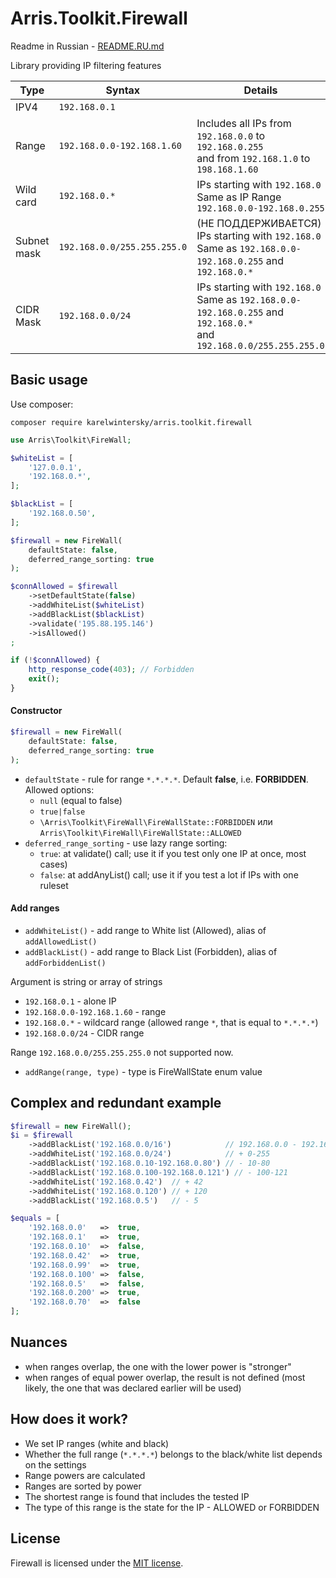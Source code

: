 # Arris.Toolkit.Firewall

Readme in Russian - [README.RU.md](README.RU.md)

Library providing IP filtering features

| Type        | Syntax                      | Details                                                                                                                       |
|-------------|-----------------------------|-------------------------------------------------------------------------------------------------------------------------------|
| IPV4        | `192.168.0.1`               |                                                                                                                               |
| Range       | `192.168.0.0-192.168.1.60`  | Includes all IPs from `192.168.0.0` to `192.168.0.255`<br />and from `192.168.1.0` to `198.168.1.60`                          |
| Wild card   | `192.168.0.*`               | IPs starting with `192.168.0`<br />Same as IP Range `192.168.0.0-192.168.0.255`                                               |
| Subnet mask | `192.168.0.0/255.255.255.0` | (НЕ ПОДДЕРЖИВАЕТСЯ) IPs starting with `192.168.0`<br />Same as `192.168.0.0-192.168.0.255` and `192.168.0.*`                  |
| CIDR Mask   | `192.168.0.0/24`            | IPs starting with `192.168.0`<br />Same as `192.168.0.0-192.168.0.255` and `192.168.0.*`<br />and `192.168.0.0/255.255.255.0` |

## Basic usage

Use composer: 
```
composer require karelwintersky/arris.toolkit.firewall
```


```php
use Arris\Toolkit\FireWall;

$whiteList = [
    '127.0.0.1',
    '192.168.0.*',
];

$blackList = [
    '192.168.0.50',
];

$firewall = new FireWall(
    defaultState: false,
    deferred_range_sorting: true 
);

$connAllowed = $firewall
    ->setDefaultState(false)
    ->addWhiteList($whiteList)
    ->addBlackList($blackList)
    ->validate('195.88.195.146')
    ->isAllowed()
;

if (!$connAllowed) {
    http_response_code(403); // Forbidden
    exit();
}
```
#### Constructor

```php
$firewall = new FireWall(
    defaultState: false,
    deferred_range_sorting: true 
);
```

- `defaultState` - rule for range `*.*.*.*`. Default **false**, i.e. **FORBIDDEN**. Allowed options:
  - `null` (equal to false)
  - `true|false`
  - `\Arris\Toolkit\FireWall\FireWallState::FORBIDDEN` или `Arris\Toolkit\FireWall\FireWallState::ALLOWED`
- `deferred_range_sorting` - use lazy range sorting:
  - `true`: at validate() call; use it if you test only one IP at once, most cases)
  - `false`: at addAnyList() call; use it if you test a lot if IPs with one ruleset

#### Add ranges

- `addWhiteList()` - add range to White list (Allowed), alias of `addAllowedList()` 
- `addBlackList()` - add range to Black List (Forbidden), alias of `addForbiddenList()`

Argument is string or array of strings

- `192.168.0.1` - alone IP
- `192.168.0.0-192.168.1.60` - range
- `192.168.0.*` - wildcard range (allowed range `*`, that is equal to `*.*.*.*`)
- `192.168.0.0/24` - CIDR range

Range `192.168.0.0/255.255.255.0` not supported now.

- `addRange(range, type)` - type is FireWallState enum value

## Сomplex and redundant example

```php
$firewall = new FireWall();
$i = $firewall
    ->addBlackList('192.168.0.0/16')            // 192.168.0.0 - 192.168.255.255
    ->addWhiteList('192.168.0.0/24')            // + 0-255
    ->addBlackList('192.168.0.10-192.168.0.80') // - 10-80
    ->addBlackList('192.168.0.100-192.168.0.121') // - 100-121
    ->addWhiteList('192.168.0.42')  // + 42
    ->addWhiteList('192.168.0.120') // + 120
    ->addBlackList('192.168.0.5')   // - 5

$equals = [
    '192.168.0.0'   =>  true,
    '192.168.0.1'   =>  true,
    '192.168.0.10'  =>  false,
    '192.168.0.42'  =>  true,
    '192.168.0.99'  =>  true,
    '192.168.0.100' =>  false,
    '192.168.0.5'   =>  false,
    '192.168.0.200' =>  true,
    '192.168.0.70'  =>  false
];
```

## Nuances

- when ranges overlap, the one with the lower power is "stronger"
- when ranges of equal power overlap, the result is not defined (most likely, the one that was declared earlier will be used)

## How does it work?

- We set IP ranges (white and black)
- Whether the full range (`*.*.*.*`) belongs to the black/white list depends on the settings
- Range powers are calculated
- Ranges are sorted by power
- The shortest range is found that includes the tested IP
- The type of this range is the state for the IP - ALLOWED or FORBIDDEN


## License

Firewall is licensed under the [MIT license](LICENSE).

